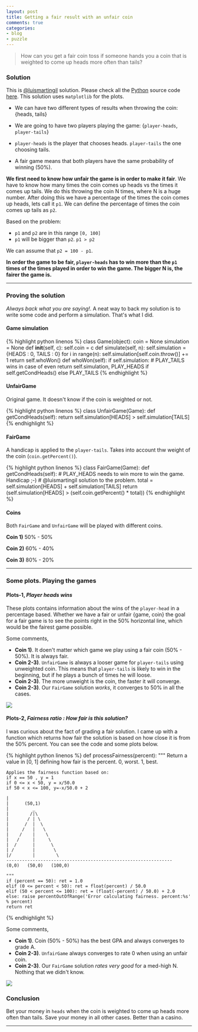 ```yaml
---
layout: post
title: Getting a fair result with an unfair coin
comments: true
categories:
- blog
- puzzle
---
```


> How can you get a fair coin toss if someone hands you a coin that is weighted to come up heads more often than tails?

### Solution

This is [@luismartingil](www.luismartingil.com) solution. Please check all the [Python](http://www.python.org/) source code [here](https://github.com/luismartingil/post_fair-result-unfair-coin). This solution uses `matplotlib` for the plots.

- We can have two different types of results when throwing the coin: {heads, tails}

- We are going to have two players playing the game: {`player-heads`, `player-tails`}
- `player-heads` is the player that chooses heads. `player-tails` the one choosing tails.
- A fair game means that both players have the same probability of winning (50%).

**We first need to know how unfair the game is in order to make it fair**. We have to know how many times the coin comes up heads vs the times it comes up tails. We do this throwing the coin N times, where N is a huge number. After doing this we have a percentage of the times the coin comes up heads, lets call it `p1`. We can define the percentage of times the coin comes up tails as `p2`. 

Based on the problem:
- `p1` and `p2` are in this range `[0, 100]`
- `p1` will be bigger than `p2`. `p1 > p2`

We can assume that `p2 = 100 - p1`.

**In order the game to be fair, `player-heads` has to win more than the `p1` times of the times played in order to win the game. The bigger N is, the fairer the game is.**

***

### Proving the solution

*Always back what you are saying!*. A neat way to back my solution is to write some code and perform a simulation. That's what I did.

#### Game simulation

{% highlight python linenos %}
class Game(object):
    coin = None
    simulation = None
    def __init__(self, c):
        self.coin = c
    def simulate(self, n):
        self.simulation = {HEADS : 0, TAILS : 0}
        for i in range(n):
            self.simulation[self.coin.throw()] += 1
        return self.whoWon()
    def whoWon(self):
        if self.simulation:
            # PLAY_TAILS wins in case of even
            return self.simulation, PLAY_HEADS if self.getCondHeads() else PLAY_TAILS
{% endhighlight %}

#### UnfairGame

Original game. It doesn't know if the coin is weighted or not.

{% highlight python linenos %}
class UnfairGame(Game):
    def getCondHeads(self):
        return self.simulation[HEADS] > self.simulation[TAILS]
{% endhighlight %}

#### FairGame

A handicap is applied to the `player-tails`. Takes into account thw weight of the coin (`coin.getPercent()`).

{% highlight python linenos %}
class FairGame(Game):
    def getCondHeads(self):
        # PLAY_HEADS needs to win more to win the game. Handicap ;-)
        # @luismartingil solution to the problem.
        total = self.simulation[HEADS] + self.simulation[TAILS]
        return (self.simulation[HEADS] > (self.coin.getPercent() * total))
{% endhighlight %}

#### Coins

Both `FairGame` and `UnfairGame` will be played with different coins.

**Coin 1)** 50% - 50%

**Coin 2)** 60% - 40%

**Coin 3)** 80% - 20%

***

### Some plots. Playing the games

#### Plots-1, *Player heads wins*

These plots contains information about the wins of the `player-head` in a percentage based. Whether we have a fair or unfair {game, coin} the goal for a fair game is to see the points right in the 50% horizontal line, which would be the fairest game possible.

Some comments,

* **Coin 1)**. It doen't matter which game we play using a fair coin (50% - 50%). It is always fair.
* **Coin 2-3)**. `UnfairGame` is always a looser game for `player-tails` using unweighted coin. This means that `player-tails` is likely to win in the beginning, but if he plays a bunch of times he will loose.
* **Coin 2-3)**. The more unweight is the coin, the faster it will converge.
* **Coin 2-3)**. Our `FairGame` solution *works*, it converges to 50% in all the cases.

![](https://raw.github.com/luismartingil/post_fair-result-unfair-coin/master/player-heads-wins/player-heads-wins_80.png)

#### Plots-2, *Fairness ratio : How fair is this solution?*

I was curious about the fact of grading a fair solution. I came up with a function which returns how fair the solution is based on how close it is from the 50% percent. You can see the code and some plots below.

{% highlight python linenos %}
def processFairness(percent):
    """ Return a value in [0, 1] defining how fair is the percent.
    0, worst.
    1, best.
    
    Applies the fairness function based on:
    if x == 50 , y = 1
    if 0 <= x < 50, y = x/50.0
    if 50 < x <= 100, y=-x/50.0 + 2
    
    |
    |      (50,1)
    |         _
    |        /|\
    |       / | \
    |      /  |  \
    |     /   |   \
    |    /    |    \
    |   /     |     \
    |  /      |      \
    | /       |       \
    |/        |        \
    ---------------------------------------------------------------
    (0,0)   (50,0)   (100,0)
    
    """
    if (percent == 50): ret = 1.0
    elif (0 <= percent < 50): ret = float(percent) / 50.0
    elif (50 < percent <= 100): ret = (float(-percent) / 50.0) + 2.0
    else: raise percentOutOfRange('Error calculating fairness. percent:%s' % percent)
    return ret
{% endhighlight %}

Some comments,

* **Coin 1)**. Coin (50% - 50%) has the best GPA and always converges to grade A.
* **Coin 2-3)**. `UnfairGame` always converges to rate 0 when using an unfair coin.
* **Coin 2-3)**. Our `FairGame` solution *rates very good* for a med-high N. Nothing that we didn't know.

![](https://raw.github.com/luismartingil/post_fair-result-unfair-coin/master/fairness/fairness_80.png)

### Conclusion

Bet your money in `heads` when the coin is weighted to come up heads more often than tails. Save your money in all other cases. Better than a casino.

***